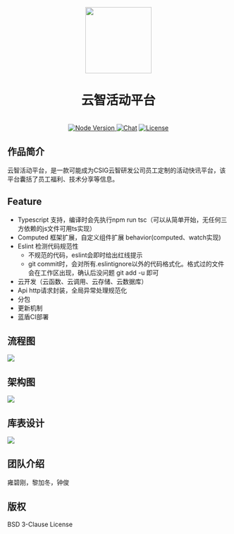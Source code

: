 <p align="center">
  <a>
    <img width="150" src="https://cloudcache.tencent-cloud.com/qcloud/portal/kit/images/logo-bg-color.7d46f50f.svg">
  </a>
</p>

<h1 align="center">云智活动平台</h1>

<br>

<div align="center">
  <a href="https://nodejs.org/en/">
    <img src="https://img.shields.io/badge/node-%3E%3D%208.0.0-green.svg" alt="Node Version">
  </a>
  <a href="#" rel="nofollow"><img src="https://img.shields.io/badge/version-1.0.0-orange" alt="Chat"style="max-width:100%;"></a>
  <a href="#" rel="nofollow"><img src="https://img.shields.io/badge/license-BSD-green" alt="License" style="max-width:100%;"></a>
  <a>
</div>

## 作品简介
云智活动平台，是一款可能成为CSIG云智研发公司员工定制的活动快讯平台，该平台囊括了员工福利、技术分享等信息。

## Feature
* Typescript 支持，编译时会先执行npm run tsc（可以从简单开始，无任何三方依赖的js文件可用ts实现）
* Computed 框架扩展，自定义组件扩展 behavior(computed、watch实现)
* Eslint 检测代码规范性
  * 不规范的代码，eslint会即时给出红线提示
  * git commit时，会对所有.eslintignore以外的代码格式化。格式过的文件会在工作区出现，确认后没问题 git add -u 即可
* 云开发（云函数、云调用、云存储、云数据库） 
* Api http请求封装，全局异常处理规范化
* 分包
* 更新机制
* 蓝盾CI部署

## 流程图
![](https://teacher-assistant-1256143407.cos.ap-guangzhou.myqcloud.com/tcbc/process.jpg)
## 架构图
![](https://teacher-assistant-1256143407.cos.ap-guangzhou.myqcloud.com/tcbc/framework.jpg)

## 库表设计
![](https://teacher-assistant-1256143407.cos.ap-guangzhou.myqcloud.com/tcbc/database.jpg)


## 团队介绍
雍碧刚，黎加冬，钟俊

## 版权
BSD 3-Clause License
